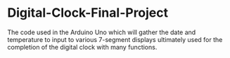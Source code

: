 # Digital-Clock-Final-Project
The code used in the Arduino Uno which will gather the date and temperature to input to various 7-segment displays ultimately used for the completion of the digital clock with many functions.
